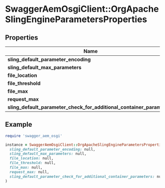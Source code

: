 # SwaggerAemOsgiClient::OrgApacheSlingEngineParametersProperties

## Properties

| Name | Type | Description | Notes |
| ---- | ---- | ----------- | ----- |
| **sling_default_parameter_encoding** | [**ConfigNodePropertyString**](ConfigNodePropertyString.md) |  | [optional] |
| **sling_default_max_parameters** | [**ConfigNodePropertyInteger**](ConfigNodePropertyInteger.md) |  | [optional] |
| **file_location** | [**ConfigNodePropertyString**](ConfigNodePropertyString.md) |  | [optional] |
| **file_threshold** | [**ConfigNodePropertyInteger**](ConfigNodePropertyInteger.md) |  | [optional] |
| **file_max** | [**ConfigNodePropertyInteger**](ConfigNodePropertyInteger.md) |  | [optional] |
| **request_max** | [**ConfigNodePropertyInteger**](ConfigNodePropertyInteger.md) |  | [optional] |
| **sling_default_parameter_check_for_additional_container_parameters** | [**ConfigNodePropertyBoolean**](ConfigNodePropertyBoolean.md) |  | [optional] |

## Example

```ruby
require 'swagger_aem_osgi'

instance = SwaggerAemOsgiClient::OrgApacheSlingEngineParametersProperties.new(
  sling_default_parameter_encoding: null,
  sling_default_max_parameters: null,
  file_location: null,
  file_threshold: null,
  file_max: null,
  request_max: null,
  sling_default_parameter_check_for_additional_container_parameters: null
)
```

